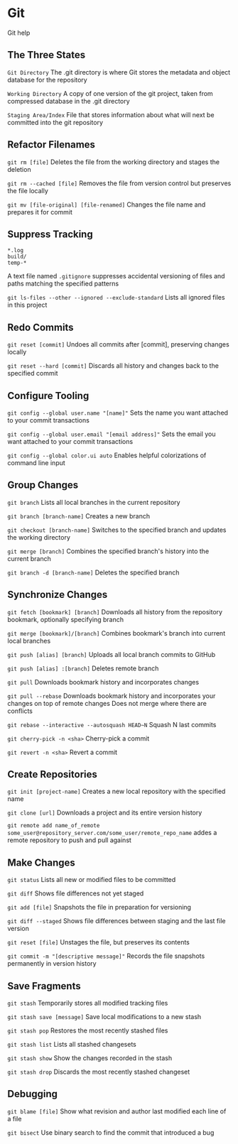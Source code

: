 # Git

Git help

## The Three States

```Git Directory```
	The .git directory is where Git stores the metadata and object database for the repository
	
```Working Directory```
	A copy of one version of the git project, taken from compressed database in the .git directory
	
```Staging Area/Index```
	File that stores information about what will next be committed into the git repository
	
## Refactor Filenames
```git rm [file]```
	Deletes the file from the working directory and stages the deletion
	
```git rm --cached [file]```
	Removes the file from version control but preserves the file locally
	
```git mv [file-original] [file-renamed]```
	Changes the file name and prepares it for commit
	
## Suppress Tracking
```
*.log
build/
temp-*
```
A text file named ```.gitignore``` suppresses accidental versioning of files and paths matching the specified patterns
	
```git ls-files --other --ignored --exclude-standard```
	Lists all ignored files in this project 
	
## Redo Commits
```git reset [commit]```
	Undoes all commits after [commit], preserving changes locally
	
```git reset --hard [commit]```
	Discards all history and changes back to the specified commit 
	
## Configure Tooling

```git config --global user.name "[name]"```
	Sets the name you want attached to your commit transactions

```git config --global user.email "[email address]"```
	Sets the email you want attached to your commit transactions

```git config --global color.ui auto```
	Enables helpful colorizations of command line input
	
## Group Changes

```git branch```
	Lists all local branches in the current repository
	
```git branch [branch-name]```
	Creates a new branch
	
```git checkout [branch-name]```
	Switches to the specified branch and updates the working directory

```git merge [branch]```
	Combines the specified branch's history into the current branch

```git branch -d [branch-name]```
	Deletes the specified branch 
	
## Synchronize Changes

```git fetch [bookmark] [branch]```
	Downloads all history from the repository bookmark, optionally specifying branch
	
```git merge [bookmark]/[branch]```
	Combines bookmark's branch into current local branches
	
```git push [alias] [branch]```
	Uploads all local branch commits to GitHub
	
```git push [alias] :[branch]```
	Deletes remote branch
	
```git pull```
	Downloads bookmark history and incorporates changes
	
```git pull --rebase```
	Downloads bookmark history and incorporates your changes on top of remote changes
	Does not merge where there are conflicts
	
```git rebase --interactive --autosquash HEAD~N```
	Squash N last commits
	
```git cherry-pick -n <sha>```
	Cherry-pick a commit
	
```git revert -n <sha>```
	Revert a commit
	
## Create Repositories
```git init [project-name]```
	Creates a new local repository with the specified name
	
```git clone [url]```
	Downloads a project and its entire version history 
	
```git remote add name_of_remote some_user@repository_server.com/some_user/remote_repo_name```
	addes a remote repository to push and pull against
	
## Make Changes
```git status```
	Lists all new or modified files to be committed
	
```git diff```
	Shows file differences not yet staged
	
```git add [file]```
	Snapshots the file in preparation for versioning
	
```git diff --staged```
	Shows file differences between staging and the last file version
	
```git reset [file]```
	Unstages the file, but preserves its contents
	
```git commit -m "[descriptive message]"```
	Records the file snapshots permanently in version history 
	
## Save Fragments
```git stash```
	Temporarily stores all modified tracking files
	
```git stash save [message]```
	Save local modifications to a new stash
	
```git stash pop```
	Restores the most recently stashed files
	
```git stash list```
	Lists all stashed changesets
	
```git stash show```
	Show the changes recorded in the stash
	
```git stash drop```
	Discards the most recently stashed changeset
	
## Debugging
```git blame [file]```
	Show what revision and author last modified each line of a file
	
```git bisect```
	Use binary search to find the commit that introduced a bug 

